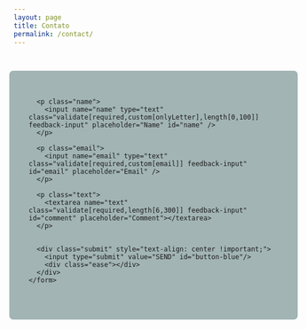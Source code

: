 ```yaml
---
layout: page
title: Contato
permalink: /contact/
---
```

<style type="text/css" media="screen">
	@import url(http://fonts.googleapis.com/css?family=Montserrat:400,700);

#feedback-page{
	text-align:center;
}

#form-main{
	width:100%;
	float:left;
	padding-top:0px;
}

#form-div {
	background-color:rgba(27,72,72,0.4);
	padding-left:35px;
	padding-right:35px;
	padding-top:35px;
	padding-bottom:50px;
	width: 450px;
	float: left;
	left: 50%;
	position: absolute;
  margin-top:30px;
	margin-left: -260px;
  -moz-border-radius: 7px;
  -webkit-border-radius: 7px;
}

.feedback-input {
	color:#3c3c3c;
	font-family: Helvetica, Arial, sans-serif;
  font-weight:500;
	font-size: 18px;
	border-radius: 0;
	line-height: 22px;
	background-color: #fbfbfb;
	padding: 13px 13px 13px 54px;
	margin-bottom: 10px;
	width:100%;
	-webkit-box-sizing: border-box;
	-moz-box-sizing: border-box;
	-ms-box-sizing: border-box;
	box-sizing: border-box;
  border: 3px solid rgba(0,0,0,0);
}

.feedback-input:focus{
	background: #fff;
	box-shadow: 0;
	border: 3px solid #3498db;
	color: #3498db;
	outline: none;
  padding: 13px 13px 13px 54px;
}

.focused{
	color:#30aed6;
	border:#30aed6 solid 1px;
}

/* Icons ---------------------------------- */
#name{
	background-image: url(http://rexkirby.com/kirbyandson/images/name.svg);
	background-size: 30px 30px;
	background-position: 11px 8px;
	background-repeat: no-repeat;
}

#name:focus{
	background-image: url(http://rexkirby.com/kirbyandson/images/name.svg);
	background-size: 30px 30px;
	background-position: 8px 5px;
    background-position: 11px 8px;
	background-repeat: no-repeat;
}

#email{
	background-image: url(http://rexkirby.com/kirbyandson/images/email.svg);
	background-size: 30px 30px;
	background-position: 11px 8px;
	background-repeat: no-repeat;
}

#email:focus{
	background-image: url(http://rexkirby.com/kirbyandson/images/email.svg);
	background-size: 30px 30px;
    background-position: 11px 8px;
	background-repeat: no-repeat;
}

#comment{
	background-image: url(http://rexkirby.com/kirbyandson/images/comment.svg);
	background-size: 30px 30px;
	background-position: 11px 8px;
	background-repeat: no-repeat;
}

textarea {
    width: 100%;
    height: 150px;
    line-height: 150%;
    resize:vertical;
}

input:hover, textarea:hover,
input:focus, textarea:focus {
	background-color:white;
}

#button-blue{
	font-family: 'Montserrat', Arial, Helvetica, sans-serif;
	float:left;
	width: 50%;
	border: #fbfbfb solid 4px;
	cursor:pointer;
	background-color: rgba(27,72,72,0.4);
	color:white;
	font-size:24px;
	padding-top:10px;
	padding-bottom:10px;
	-webkit-transition: all 0.3s;
	-moz-transition: all 0.3s;
	transition: all 0.3s;
  margin-top:-4px;
  font-weight:700;
}

#button-blue:hover{
	background-color: rgba(0,0,0,0);
	color: #0493bd;
}

.submit:hover {
	color: #3498db;
}
	
.ease {
	width: 50%;
	height: 50px;
	background-color: #fbfbfb;
	-webkit-transition: .3s ease;
	-moz-transition: .3s ease;
	-o-transition: .3s ease;
	-ms-transition: .3s ease;
	transition: .3s ease;
}

.submit:hover .ease{
  width:50%;
  background-color:white;
}

@media only screen and (max-width: 580px) {
	#form-div{
		left: 3%;
		margin-right: 3%;
		width: 88%;
		margin-left: 0;
		padding-left: 3%;
		padding-right: 3%;
	}
}
</style>
<div id="form-main">
  <div id="form-div">
    <form class="form" id="form1">
      
      <p class="name">
        <input name="name" type="text" class="validate[required,custom[onlyLetter],length[0,100]] feedback-input" placeholder="Name" id="name" />
      </p>
      
      <p class="email">
        <input name="email" type="text" class="validate[required,custom[email]] feedback-input" id="email" placeholder="Email" />
      </p>
      
      <p class="text">
        <textarea name="text" class="validate[required,length[6,300]] feedback-input" id="comment" placeholder="Comment"></textarea>
      </p>
      
      
      <div class="submit" style="text-align: center !important;">
        <input type="submit" value="SEND" id="button-blue"/>
        <div class="ease"></div>
      </div>
    </form>
  </div>